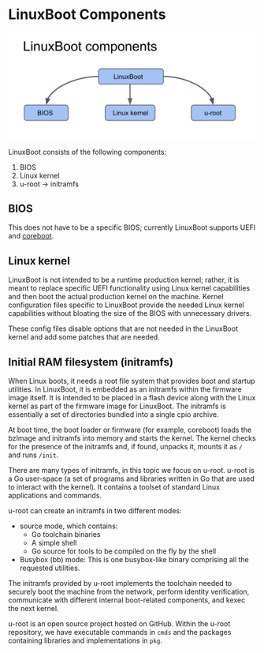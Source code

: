 # LinuxBoot Components

![image](./images/LinuxBoot-components.svg)

LinuxBoot consists of the following components:

1. BIOS
2. Linux kernel
3. u-root -> initramfs

## BIOS

This does not have to be a specific BIOS; currently LinuxBoot supports UEFI
and [coreboot](https://coreboot.org/).

## Linux kernel

LinuxBoot is not intended to be a runtime production kernel; rather, it
is meant to replace specific UEFI functionality using Linux kernel capabilities
and then boot the actual production kernel on the machine. Kernel
configuration files specific to LinuxBoot provide the needed Linux kernel
capabilities without bloating the size of the BIOS with unnecessary drivers.

These config files disable options that are not needed in the LinuxBoot
kernel and add some patches that are needed.

## Initial RAM filesystem (initramfs)

When Linux boots, it needs a root file system that provides boot and startup
utilities. In LinuxBoot, it is embedded as an initramfs within the firmware
image itself. It is intended to be placed in a flash device along with the
Linux kernel as part of the firmware image for LinuxBoot. The initramfs is
essentially a set of directories bundled into a single cpio archive.

At boot time, the boot loader or firmware (for example, coreboot) loads
the bzImage and initramfs into memory and starts the kernel. The kernel
checks for the presence of the initramfs and, if found, unpacks it, mounts
it as `/` and runs `/init`.

There are many types of initramfs, in this topic we focus on u-root.
u-root is a Go user-space (a set of programs and libraries written in Go that
are used to interact with the kernel). It contains a toolset of standard
Linux applications and commands.

u-root can create an initramfs in two different modes:

* source mode, which contains:
  * Go toolchain binaries
  * A simple shell
  * Go source for tools to be compiled on the fly by the shell
* Busybox (bb) mode: This is one busybox-like binary comprising all the
    requested utilities.

The initramfs provided by u-root implements the toolchain needed to securely
boot the machine from the network, perform identity verification, communicate
with different internal boot-related components, and kexec the next kernel.

u-root is an open source project hosted on GitHub. Within the u-root
repository, we have executable commands in `cmds` and the packages containing
libraries and implementations in `pkg`.
